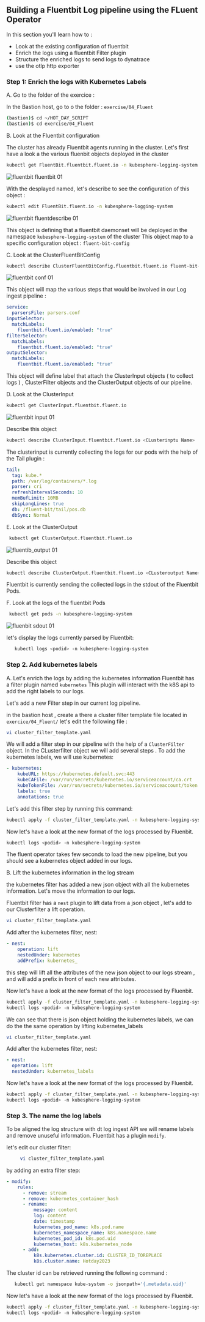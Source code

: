 ## Building a Fluentbit Log pipeline using the FLuent Operator

In this section you'll learn how to :

- Look at the existing configuration of fluentbit
- Enrich the logs using a fluentbit Filter plugin
- Structure the enriched logs to send logs to dynatrace
- use the otlp http exporter

### Step 1: Enrich the logs with Kubernetes Labels

A. Go to the folder of the exercice :

In the Bastion host, go to o the folder : `exercise/04_Fluent`

```bash
(bastion)$ cd ~/HOT_DAY_SCRIPT
(bastion)$ cd exercise/04_Fluent
```

B. Look at the Fluentbit configuration

The cluster has already Fluentbit agents running in the cluster.
Let's first have a look a the various fluenbit objects deployed in the cluster

```bash
kubectl get FluentBit.fluentbit.fluent.io -n kubesphere-logging-system
```

![fluentbit fluentbit 01](../../../assets/images/fluenbit_fluentbit.png)

With the desplayed named, let's describe to see the configuration of this object :

```bash
kubectl edit FluentBit.fluent.io -n kubesphere-logging-system
```

![fluentbit fluentdescribe 01](../../../assets/images/fluentbit_fluent_describe.png)

This object is defining that a fluentbit daemonset will be deployed in the namespace `kubesphere-logging-system` of the cluster
This object map to a specific configuration object : `fluent-bit-config`

C. Look at the ClusterFluentBitConfig

```bash
kubectl describe ClusterFluentBitConfig.fluentbit.fluent.io fluent-bit-config
```

![fluentbit conf 01](../../../assets/images/fluenbit_conf.png)

This object will map the various steps that would be involved in our Log ingest pipeline :

```yaml
service:
  parsersFile: parsers.conf
inputSelector:
  matchLabels:
    fluentbit.fluent.io/enabled: "true"
filterSelector:
  matchLabels:
    fluentbit.fluent.io/enabled: "true"
outputSelector:
  matchLabels:
    fluentbit.fluent.io/enabled: "true"
```

This object will define label that attach the ClusterInput objects ( to collect logs ) , ClusterFilter objects and the ClusterOutput objects of our pipeline.

D. Look at the ClusterInput

```bash
kubectl get ClusterInput.fluentbit.fluent.io
```

![fluentbit input 01](../../../assets/images/fluenbit_input.png)

Describe this object

```bash
kubectl describe ClusterInput.fluentbit.fluent.io <CLusterinptu Name>
```

The clusterinput is currently collecting the logs for our pods with the help of the Tail plugin :

```yaml
tail:
  tag: kube.*
  path: /var/log/containers/*.log
  parser: cri
  refreshIntervalSeconds: 10
  memBufLimit: 10MB
  skipLongLines: true
  db: /fluent-bit/tail/pos.db
  dbSync: Normal
```

E. Look at the ClusterOutput

```bash
 kubectl get ClusterOutput.fluentbit.fluent.io
```

![fluentib_output 01](../../../assets/images/filter-output.png)

Describe this object

```bash
kubectl describe ClusterOutput.fluentbit.fluent.io <CLusteroutput Name>
```

Fluentbit is currently sending the collected logs in the stdout of the Fluentbit Pods.

F. Look at the logs of the fluentbit Pods

```bash
 kubectl get pods -n kubesphere-logging-system
```

![fluenbit sdout 01](../../../assets/images/fluenbit_pod.png)

let's display the logs currently parsed by Fluentbit:

```bash
   kubectl logs <podid> -n kubesphere-logging-system
```

### Step 2. Add kubernetes labels

A. Let's enrich the logs by adding the kubernetes information
Fluentbit has a filter plugin named `kubernetes`
This plugin will interact with the k8S api to add the right labels to our logs.

Let's add a new Filter step in our current log pipeline.

in the bastion host , create a there a cluster filter template file located in `exercice/04_Fluent/` let's edit the following file :

```bash
vi cluster_filter_template.yaml
```

We will add a filter step in our pipeline with the help of a `ClusterFilter` object.
In the CLusterfilter object we will add several steps .
To add the kubernetes labels, we will use kubernetes:

```yaml
- kubernetes:
    kubeURL: https://kubernetes.default.svc:443
    kubeCAFile: /var/run/secrets/kubernetes.io/serviceaccount/ca.crt
    kubeTokenFile: /var/run/secrets/kubernetes.io/serviceaccount/token
    labels: true
    annotations: true
```

Let's add this filter step by running this command:

```bash
kubectl apply -f cluster_filter_template.yaml -n kubesphere-logging-system
```

Now let's have a look at the new format of the logs processed by Fluenbit.

```bash
kubectl logs <podid> -n kubesphere-logging-system
```

The fluent operator takes few seconds to load the new pipeline, but you should see a kubernetes object added in our logs.

B. Lift the kubernetes information in the log stream

the kubernetes filter has added a new json object with all the kubernetes information.
Let's move the information to our logs.

Fluentbit filter has a `nest` plugin to lift data from a json object , let's add to our Clusterfilter a lift operation.

```bash
vi cluster_filter_template.yaml
```

Add after the kubernetes filter, nest:

```yaml
- nest:
    operation: lift
    nestedUnder: kubernetes
    addPrefix: kubernetes_
```

this step will lift all the attributes of the new json object to our logs stream , and will add a prefix in front of each new attributes.

Now let's have a look at the new format of the logs processed by Fluenbit.

```bash
kubectl apply -f cluster_filter_template.yaml -n kubesphere-logging-system
kubectl logs <podid> -n kubesphere-logging-system
```

We can see that there is json object holding the kubernetes labels, we can do the the same operation by lifting kubernetes_labels

```bash
vi cluster_filter_template.yaml
```

Add after the kubernetes filter, nest:

```yaml
- nest:
  operation: lift
  nestedUnder: kubernetes_labels
```

Now let's have a look at the new format of the logs processed by Fluenbit.

```bash
kubectl apply -f cluster_filter_template.yaml -n kubesphere-logging-system
kubectl logs <podid> -n kubesphere-logging-system
```

### Step 3. The name the log labels

To be aligned the log structure with dt log ingest API we will rename labels and remove unuseful information.
Fluentbit has a plugin `modify`.

let's edit our cluster filter:

```bash
     vi cluster_filter_template.yaml
```

by adding an extra filter step:

```yaml
- modify:
    rules:
      - remove: stream
      - remove: kubernetes_container_hash
      - rename:
          message: content
          log: content
          date: timestamp
          kubernetes_pod_name: k8s.pod.name
          kubernetes_namespace_name: k8s.namespace.name
          kubernetes_pod_id: k8s.pod.uid
          kubernetes_host: k8s.kubernetes_node
      - add:
          k8s.kubernetes.cluster.id: CLUSTER_ID_TOREPLACE
          k8s.cluster.name: Hotday2023
```

The cluster id can be retrieved running the following command :

```bash
   kubectl get namespace kube-system -o jsonpath='{.metadata.uid}'
```

Now let's have a look at the new format of the logs processed by Fluenbit.

```bash
kubectl apply -f cluster_filter_template.yaml -n kubesphere-logging-system
kubectl logs <podid> -n kubesphere-logging-system
```
